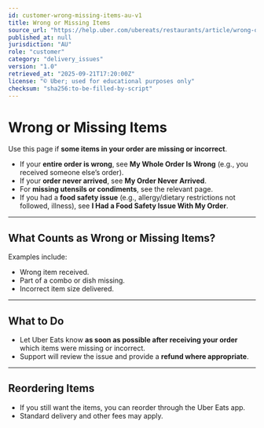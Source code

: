 ```yaml
---
id: customer-wrong-missing-items-au-v1
title: Wrong or Missing Items
source_url: "https://help.uber.com/ubereats/restaurants/article/wrong-or-missing-items?nodeId=beb06041-6d9c-44de-9ecf-2a9fa80c3bc9"
published_at: null
jurisdiction: "AU"
role: "customer"
category: "delivery_issues"
version: "1.0"
retrieved_at: "2025-09-21T17:20:00Z"
license: "© Uber; used for educational purposes only"
checksum: "sha256:to-be-filled-by-script"
---
```


# Wrong or Missing Items

Use this page if **some items in your order are missing or incorrect**.  

- If your **entire order is wrong**, see **My Whole Order Is Wrong** (e.g., you received someone else’s order).  
- If your **order never arrived**, see **My Order Never Arrived**.  
- For **missing utensils or condiments**, see the relevant page.  
- If you had a **food safety issue** (e.g., allergy/dietary restrictions not followed, illness), see **I Had a Food Safety Issue With My Order**.  

---

## What Counts as Wrong or Missing Items?
Examples include:  
- Wrong item received.  
- Part of a combo or dish missing.  
- Incorrect item size delivered.  

---

## What to Do
- Let Uber Eats know **as soon as possible after receiving your order** which items were missing or incorrect.  
- Support will review the issue and provide a **refund where appropriate**.  

---

## Reordering Items
- If you still want the items, you can reorder through the Uber Eats app.  
- Standard delivery and other fees may apply.  
